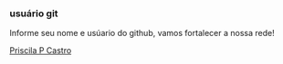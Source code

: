### usuário git

Informe seu nome e usúario do github, vamos fortalecer a nossa rede!

[Priscila P Castro](https://github.com/Priscila-PCastro)